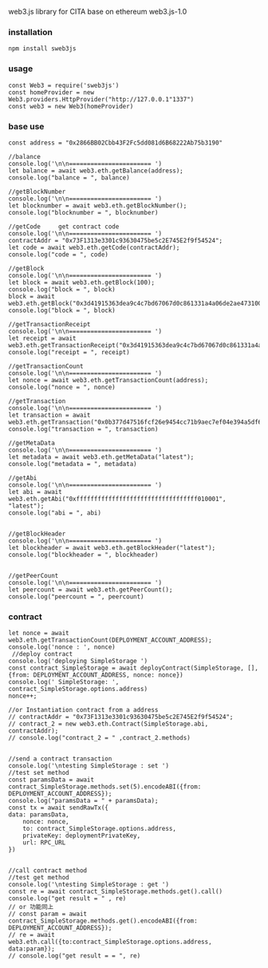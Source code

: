    web3.js library for CITA base on ethereum web3.js-1.0 

 ### installation
    npm install sweb3js

 ### usage
    const Web3 = require('sweb3js')
    const homeProvider = new Web3.providers.HttpProvider("http://127.0.0.1"1337")
    const web3 = new Web3(homeProvider)


### base use
    const address = "0x2866BB02Cbb43F2Fc5dd081d6B68222Ab75b3190"

    //balance
    console.log('\n\n======================= ')
    let balance = await web3.eth.getBalance(address);
    console.log("balance = ", balance)

    //getBlockNumber
    console.log('\n\n======================= ')
    let blocknumber = await web3.eth.getBlockNumber();
    console.log("blocknumber = ", blocknumber)

    //getCode     get contract code
    console.log('\n\n======================= ')
    contractAddr = "0x73F1313e3301c93630475be5c2E745E2f9f54524";
    let code = await web3.eth.getCode(contractAddr);
    console.log("code = ", code)

    //getBlock
    console.log('\n\n======================= ')
    let block = await web3.eth.getBlock(100);
    console.log("block = ", block)
    block = await web3.eth.getBlock("0x3d41915363dea9c4c7bd67067d0c861331a4a06de2ae4731000fcf61d9dca4b9");
    console.log("block = ", block)

    //getTransactionReceipt
    console.log('\n\n======================= ')
    let receipt = await web3.eth.getTransactionReceipt("0x3d41915363dea9c4c7bd67067d0c861331a4a06de2ae4731000fcf61d9dca4b9");
    console.log("receipt = ", receipt)

    //getTransactionCount
    console.log('\n\n======================= ')
    let nonce = await web3.eth.getTransactionCount(address);
    console.log("nonce = ", nonce)

    //getTransaction
    console.log('\n\n======================= ')
    let transaction = await web3.eth.getTransaction("0x0b377d47516fcf26e9454cc71b9aec7ef04e394a5df6c8aee542870e62489728");
    console.log("transaction = ", transaction)

    //getMetaData
    console.log('\n\n======================= ')
    let metadata = await web3.eth.getMetaData("latest");
    console.log("metadata = ", metadata)

    //getAbi
    console.log('\n\n======================= ')
    let abi = await web3.eth.getAbi("0xffffffffffffffffffffffffffffffffff010001", "latest");
    console.log("abi = ", abi)


    //getBlockHeader
    console.log('\n\n======================= ')
    let blockheader = await web3.eth.getBlockHeader("latest");
    console.log("blockheader = ", blockheader)


    //getPeerCount
    console.log('\n\n======================= ')
    let peercount = await web3.eth.getPeerCount();
    console.log("peercount = ", peercount)

### contract

    let nonce = await web3.eth.getTransactionCount(DEPLOYMENT_ACCOUNT_ADDRESS);
    console.log('nonce : ', nonce)
     //deploy contract
    console.log('deploying SimpleStorage ')
    const contract_SimpleStorage = await deployContract(SimpleStorage, [], {from: DEPLOYMENT_ACCOUNT_ADDRESS, nonce: nonce})
    console.log(' SimpleStorage: ', contract_SimpleStorage.options.address)
    nonce++;

    //or Instantiation contract from a address
    // contractAddr = "0x73F1313e3301c93630475be5c2E745E2f9f54524";
    // contract_2 = new web3.eth.Contract(SimpleStorage.abi, contractAddr);
    // console.log("contract_2 = " ,contract_2.methods)


    //send a contract transaction
    console.log('\ntesting SimpleStorage : set ')
    //test set method
    const paramsData = await contract_SimpleStorage.methods.set(5).encodeABI({from: DEPLOYMENT_ACCOUNT_ADDRESS});
    console.log("paramsData = " + paramsData);
    const tx = await sendRawTx({
    data: paramsData,
        nonce: nonce,
        to: contract_SimpleStorage.options.address,
        privateKey: deploymentPrivateKey,
        url: RPC_URL
    })


    //call contract method
    //test get method
    console.log('\ntesting SimpleStorage : get ')
    const re = await contract_SimpleStorage.methods.get().call()
    console.log("get result = " , re)
    // or 功能同上
    // const param = await contract_SimpleStorage.methods.get().encodeABI({from: DEPLOYMENT_ACCOUNT_ADDRESS});
    // re = await web3.eth.call({to:contract_SimpleStorage.options.address, data:param});
    // console.log("get result = = ", re)
